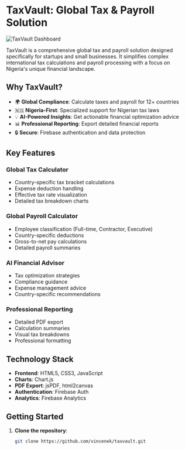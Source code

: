 # TaxVault: Global Tax & Payroll Solution

![TaxVault Dashboard](https://via.placeholder.com/800x400.png?text=TaxVault+Dashboard)

TaxVault is a comprehensive global tax and payroll solution designed specifically for startups and small businesses. It simplifies complex international tax calculations and payroll processing with a focus on Nigeria's unique financial landscape.

## Why TaxVault?

- 🌍 **Global Compliance**: Calculate taxes and payroll for 12+ countries
- 🇳🇬 **Nigeria-First**: Specialized support for Nigerian tax laws
- 💡 **AI-Powered Insights**: Get actionable financial optimization advice
- 📊 **Professional Reporting**: Export detailed financial reports
- 🔒 **Secure**: Firebase authentication and data protection

## Key Features

### Global Tax Calculator
- Country-specific tax bracket calculations
- Expense deduction handling
- Effective tax rate visualization
- Detailed tax breakdown charts

### Global Payroll Calculator
- Employee classification (Full-time, Contractor, Executive)
- Country-specific deductions
- Gross-to-net pay calculations
- Detailed payroll summaries

### AI Financial Advisor
- Tax optimization strategies
- Compliance guidance
- Expense management advice
- Country-specific recommendations

### Professional Reporting
- Detailed PDF export
- Calculation summaries
- Visual tax breakdowns
- Professional formatting

## Technology Stack

- **Frontend**: HTML5, CSS3, JavaScript
- **Charts**: Chart.js
- **PDF Export**: jsPDF, html2canvas
- **Authentication**: Firebase Auth
- **Analytics**: Firebase Analytics

## Getting Started

1. **Clone the repository**:
   ```bash
   git clone https://github.com/vincenek/taxvault.git
